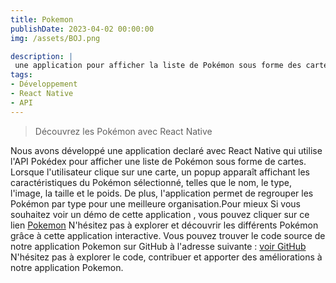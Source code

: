 ```yaml
---
title: Pokemon
publishDate: 2023-04-02 00:00:00
img: /assets/BOJ.png

description: |
 une application pour afficher la liste de Pokémon sous forme des cartes.
tags:
- Développement
- React Native
- API
---
```




> Découvrez les Pokémon avec React Native

 Nous avons développé une application declaré avec React Native qui utilise l'API Pokédex pour afficher une liste de Pokémon sous forme de cartes. Lorsque l'utilisateur clique sur une carte, un popup apparaît affichant les caractéristiques du Pokémon sélectionné, telles que le nom, le type, l'image, la taille et le poids. De plus, l'application permet de regrouper les Pokémon par type pour une meilleure organisation.Pour mieux 
 Si vous souhaitez voir un démo de cette application , vous pouvez cliquer sur ce lien <a href="https://snack.expo.dev/@karimaz/github.com-karimazr-pokemon" >Pokemon</a>
 N'hésitez pas à explorer et découvrir les différents Pokémon grâce à cette application interactive.
 Vous pouvez trouver le code source de notre application Pokemon sur GitHub à l'adresse suivante :
 <a href="https://github.com/karimaZr/pokemon">voir GitHub</a>
 N'hésitez pas à explorer le code, contribuer et apporter des améliorations à notre application Pokemon.


